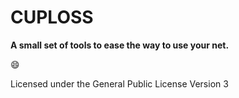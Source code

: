 CUPLOSS
=======

**A small set of tools to ease the way to use your net.**

:smile:

Licensed under the General Public License Version 3
